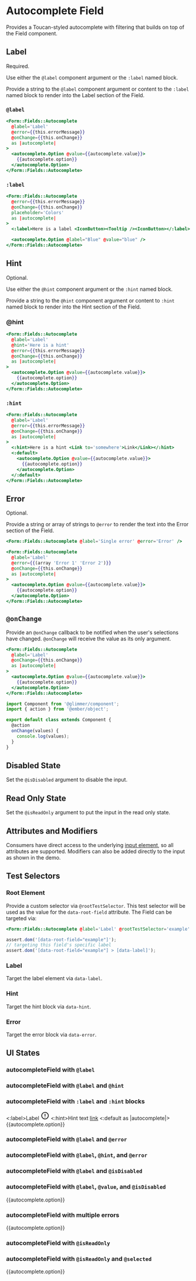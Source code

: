 # Autocomplete Field

Provides a Toucan-styled autocomplete with filtering that builds on top of the Field component.

## Label

Required.

Use either the `@label` component argument or the `:label` named block.

Provide a string to the `@label` component argument or content to the `:label` named block to render into the Label section of the Field.

### `@label`

```hbs
<Form::Fields::Autocomplete
  @label='Label'
  @error={{this.errorMessage}}
  @onChange={{this.onChange}}
  as |autocomplete|
>
  <autocomplete.Option @value={{autocomplete.value}}>
    {{autocomplete.option}}
  </autocomplete.Option>
</Form::Fields::Autocomplete>
```

### `:label`

```hbs
<Form::Fields::Autocomplete
  @error={{this.errorMessage}}
  @onChange={{this.onChange}}
  placeholder='Colors'
  as |autocomplete|
>
  <:label>Here is a label <IconButton><Tooltip /><IconButton></:label>

  <autocomplete.Option @label="Blue" @value="blue" />
</Form::Fields::Autocomplete>
```

## Hint

Optional.

Use either the `@hint` component argument or the `:hint` named block.

Provide a string to the `@hint` component argument or content to `:hint` named block to render into the Hint section of the Field.

### @hint

```hbs
<Form::Fields::Autocomplete
  @label='Label'
  @hint='Here is a hint'
  @error={{this.errorMessage}}
  @onChange={{this.onChange}}
  as |autocomplete|
>
  <autocomplete.Option @value={{autocomplete.value}}>
    {{autocomplete.option}}
  </autocomplete.Option>
</Form::Fields::Autocomplete>
```

### `:hint`

```hbs
<Form::Fields::Autocomplete
  @label='Label'
  @error={{this.errorMessage}}
  @onChange={{this.onChange}}
  as |autocomplete|
>
  <:hint>Here is a hint <Link to='somewhere'>Link</Link></:hint>
  <:default>
    <autocomplete.Option @value={{autocomplete.value}}>
      {{autocomplete.option}}
    </autocomplete.Option>
  </:default>
</Form::Fields::Autocomplete>
```

## Error

Optional.

Provide a string or array of strings to `@error` to render the text into the Error section of the Field.

```hbs
<Form::Fields::Autocomplete @label='Single error' @error='Error' />
```

```hbs
<Form::Fields::Autocomplete
  @label='Label'
  @error={{(array 'Error 1' 'Error 2')}}
  @onChange={{this.onChange}}
  as |autocomplete|
>
  <autocomplete.Option @value={{autocomplete.value}}>
    {{autocomplete.option}}
  </autocomplete.Option>
</Form::Fields::Autocomplete>
```

## `@onChange`

Provide an `@onChange` callback to be notified when the user's selections have changed.
`@onChange` will receive the value as its only argument.

```hbs
<Form::Fields::Autocomplete
  @label='Label'
  @onChange={{this.onChange}}
  as |autocomplete|
>
  <autocomplete.Option @value={{autocomplete.value}}>
    {{autocomplete.option}}
  </autocomplete.Option>
</Form::Fields::Autocomplete>
```

```js
import Component from '@glimmer/component';
import { action } from '@ember/object';

export default class extends Component {
  @action
  onChange(values) {
    console.log(values);
  }
}
```

## Disabled State

Set the `@isDisabled` argument to disable the input.

## Read Only State

Set the `@isReadOnly` argument to put the input in the read only state.

## Attributes and Modifiers

Consumers have direct access to the underlying [input element](https://developer.mozilla.org/en-US/docs/Web/HTML/Element/input), so all attributes are supported.
Modifiers can also be added directly to the input as shown in the demo.

## Test Selectors

### Root Element

Provide a custom selector via `@rootTestSelector`.
This test selector will be used as the value for the `data-root-field` attribute.
The Field can be targeted via:

```hbs
<Form::Fields::Autocomplete @label='Label' @rootTestSelector='example' />
```

```js
assert.dom('[data-root-field="example"]');
// targeting this field's specific label
assert.dom('[data-root-field="example"] > [data-label]');
```

### Label

Target the label element via `data-label`.

### Hint

Target the hint block via `data-hint`.

### Error

Target the error block via `data-error`.

## UI States

### autocompleteField with `@label`

<div class='mb-4 w-64'>
  <Form::Fields::Autocomplete @label='Label' placeholder='Colors' />
</div>

### autocompleteField with `@label` and `@hint`

<div class='mb-4 w-64'>
  <Form::Fields::Autocomplete
    @label='Label'
    @hint='With hint text'
    placeholder='Colors'
  />
</div>

### autocompleteField with `:label` and `:hint` blocks

<div class='mb-4 w-64'>
  <Form::Fields::Autocomplete placeholder='Colors'>
    <:label>Label <svg class="inline w-4 h-4" xmlns="http://www.w3.org/2000/svg" width="24" height="24" stroke="currentColor" viewBox="0 0 24 24"><path d="M12 3a9 9 0 11-6.364 2.636A8.972 8.972 0 0112 3zm0 4.7v5.2m0 3.39v.01" fill="none" stroke-linecap="round" stroke-linejoin="round" stroke-width="2"></path></svg></:label>
    <:hint>Hint text <a href="https://www.crowdstrike.com/">link</a></:hint>
    <:default as |autocomplete|>
      <autocomplete.Option>
        {{autocomplete.option}}
      </autocomplete.Option>
    </:default>
  </Form::Fields::Autocomplete>
</div>

### autocompleteField with `@label` and `@error`

<div class='mb-4 w-64'>
  <Form::Fields::Autocomplete
    @label='Label'
    @error='With error text'
    placeholder='Colors'
  />
</div>

### autocompleteField with `@label`, `@hint`, and `@error`

<div class='mb-4 w-64'>
  <Form::Fields::Autocomplete
    @label='Label'
    @hint='With hint text'
    @error='With error text'
    placeholder='Colors'
  />
</div>

### autocompleteField with `@label` and `@isDisabled`

<div class='mb-4 w-64'>
  <Form::Fields::Autocomplete
    @label='Label'
    @isDisabled={{true}}
    placeholder='Colors'
  />
</div>

### autocompleteField with `@label`, `@value`, and `@isDisabled`

<div class='mb-4 w-64'>
  <Form::Fields::Autocomplete
    @label='Label'
    @isDisabled={{true}}
    @selected="blue"
    @options={{(array 'blue' 'red')}}
    placeholder='Colors'
  as |autocomplete|>
    <autocomplete.Option>
      {{autocomplete.option}}
    </autocomplete.Option>
  </Form::Fields::Autocomplete>
</div>

### autocompleteField with multiple errors

<div class='mb-4 w-64'>
  <Form::Fields::Autocomplete
    @label='Label'
    @options={{(array 'blue' 'red')}}
    @error={{(array 'With error 1' 'With error 2' 'With error 3')}}
    placeholder='Colors'
  as |autocomplete|>
    <autocomplete.Option>
      {{autocomplete.option}}
    </autocomplete.Option>
  </Form::Fields::Autocomplete>
</div>

### autocompleteField with `@isReadOnly`

<div class='mb-4 w-64'>
  <Form::Fields::Autocomplete
    @label='Label'
    @hint='With hint text'
    @isReadOnly={{true}}
  />
</div>

### autocompleteField with `@isReadOnly` and `@selected`

<div class='mb-4 w-64'>
  <Form::Fields::Autocomplete
    @label='Label'
    @isReadOnly={{true}}
    @selected="blue"
    @options={{(array 'blue' 'red')}}
    placeholder='Colors'
  as |autocomplete|>
    <autocomplete.Option>
      {{autocomplete.option}}
    </autocomplete.Option>
  </Form::Fields::Autocomplete>
</div>
